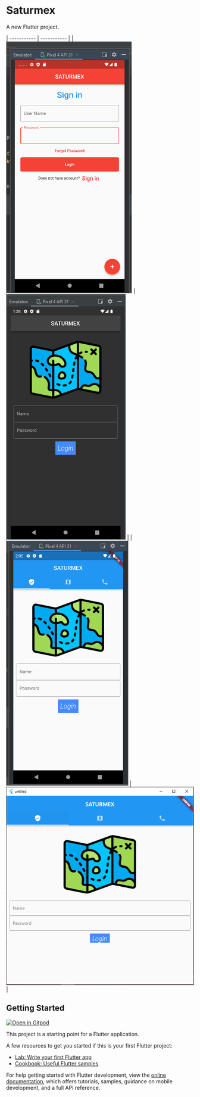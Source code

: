 # Saturmex

A new Flutter project.







| ----------- | ----------- |
| ![Alt text](saturmex.png "a title")    | ![Alt text](saturmex_2.png "a title")      |
| ![Alt text](saturmex_3.png "a title")   | ![Alt text](saturmex_windows.png "a title") |

## Getting Started

[![Open in Gitpod](https://gitpod.io/button/open-in-gitpod.svg)](https://gitpod.io/#https://github.com/faustinoloeza/saturmex/)

This project is a starting point for a Flutter application.

A few resources to get you started if this is your first Flutter project:

- [Lab: Write your first Flutter app](https://docs.flutter.dev/get-started/codelab)
- [Cookbook: Useful Flutter samples](https://docs.flutter.dev/cookbook)

For help getting started with Flutter development, view the
[online documentation](https://docs.flutter.dev/), which offers tutorials,
samples, guidance on mobile development, and a full API reference.
